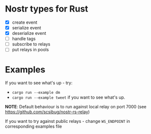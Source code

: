 # Nostr types for Rust

- [x] create event 
- [x] serialize event
- [x] deserialize event
- [ ] handle tags
- [ ] subscribe to relays
- [ ] put relays in pools

# Examples

If you want to see what's up - try: 
- `cargo run --example dm`
- `cargo run --example tweet` if you want to see what's up.

**NOTE**: Default behaviour is to run against local relay on port 7000 (see https://github.com/scsibug/nostr-rs-relay)

If you want to try against public relays - change `WS_ENDPOINT` in corresponding examples file
